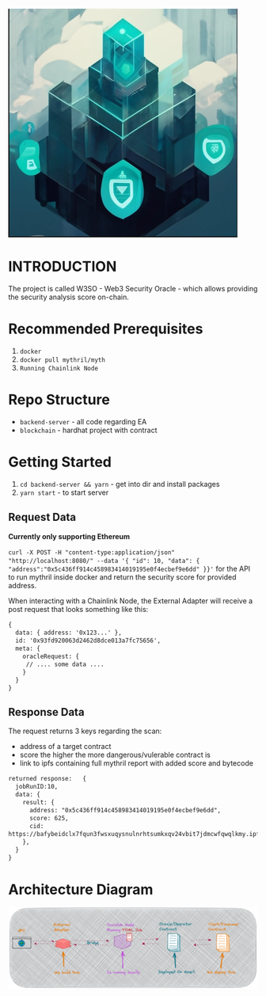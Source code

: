 ![](./W3SO.png)

# INTRODUCTION

The project is called W3SO - Web3 Security Oracle - which allows providing the security analysis score on-chain.

# Recommended Prerequisites

1. `docker`
2. `docker pull mythril/myth`
3. `Running Chainlink Node`

# Repo Structure

- `backend-server` - all code regarding EA
- `blockchain` - hardhat project with contract

# Getting Started

1. `cd backend-server && yarn` - get into dir and install packages
2. `yarn start` - to start server

## Request Data

**Currently only supporting Ethereum**

`curl -X POST -H "content-type:application/json" "http://localhost:8080/" --data '{ "id": 10, "data": { "address":"0x5c436ff914c458983414019195e0f4ecbef9e6dd" }}'` for the API to run mythril inside docker and return the security score for provided address.

When interacting with a Chainlink Node, the External Adapter will receive a post request that looks something like this:

```
{
  data: { address: '0x123...' },
  id: '0x93fd920063d2462d8dce013a7fc75656',
  meta: {
    oracleRequest: {
     // .... some data ....
    }
  }
}

```

## Response Data

The request returns 3 keys regarding the scan:

- address of a target contract
- score the higher the more dangerous/vulerable contract is
- link to ipfs containing full mythril report with added score and bytecode

```
returned response:   {
  jobRunID:10,
  data: {
    result: {
      address: "0x5c436ff914c458983414019195e0f4ecbef9e6dd",
      score: 625,
      cid: https://bafybeidclx7fqun3fwsxuqysnulnrhtsumkxqv24vbit7jdmcwfqwqlkmy.ipfs.w3s.link/
    },
  }
}
```

# Architecture Diagram

![alt Architecture Drawing Showing The Interaction within the System](./architecture.png "Architecture Diagram")
